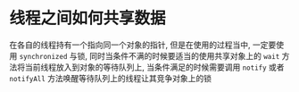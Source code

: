 # 线程之间如何共享数据

在各自的线程持有一个指向同一个对象的指针, 但是在使用的过程当中, 一定要使用 `synchronized` 与锁, 同时当条件不满的时候要适当的使用共享对象上的 `wait` 方法将当前线程放入到对象的等待队列上, 当条件满足的时候需要调用 `notify` 或者 `notifyAll` 方法唤醒等待队列上的线程让其竞争对象上的锁

